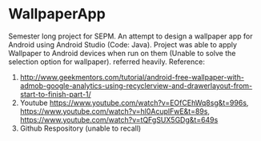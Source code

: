 # WallpaperApp
Semester long project for SEPM. An attempt to design a wallpaper app for Android using Android Studio (Code: Java). 
Project was able to apply Wallpaper to Android devices when run on them (Unable to solve the selection option for wallpaper). referred heavily.
Reference:
 1.  http://www.geekmentors.com/tutorial/android-free-wallpaper-with-admob-google-analytics-using-recyclerview-and-drawerlayout-from-start-to-finish-part-1/
 2.  Youtube https://www.youtube.com/watch?v=EOfCEhWq8sg&t=996s, https://www.youtube.com/watch?v=hl0AcuplFwE&t=89s, https://www.youtube.com/watch?v=tQFgSUX5GDg&t=649s
 3.  Github Respository (unable to recall)
